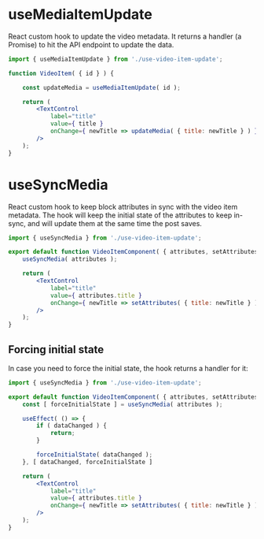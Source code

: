 # useMediaItemUpdate

React custom hook to update the video metadata.
It returns a handler (a Promise) to hit the API endpoint to update the data.

```jsx
import { useMediaItemUpdate } from './use-video-item-update';

function VideoItem( { id } ) {

	const updateMedia = useMediaItemUpdate( id );

	return (
		<TextControl
			label="title"
			value={ title }
			onChange={ newTitle => updateMedia( { title: newTitle } ) }
		/>
	);
}
```

# useSyncMedia

React custom hook to keep block attributes in sync with the video item metadata.
The hook will keep the initial state of the attributes to keep in-sync,
and will update them at the same time the post saves.

```jsx
import { useSyncMedia } from './use-video-item-update';

export default function VideoItemComponent( { attributes, setAttributes } ) {
	useSyncMedia( attributes );

	return (
		<TextControl
			label="title"
			value={ attributes.title }
			onChange={ newTitle => setAttributes( { title: newTitle } ) }
		/>
	);
}
```

## Forcing initial state

In case you need to force the initial state, the hook returns a handler for it:

```jsx
import { useSyncMedia } from './use-video-item-update';

export default function VideoItemComponent( { attributes, setAttributes } ) {
	const [ forceInitialState ] = useSyncMedia( attributes );

	useEffect( () => {
		if ( dataChanged ) {
			return;
		}

		forceInitialState( dataChanged );
	}, [ dataChanged, forceInitialState ]

	return (
		<TextControl
			label="title"
			value={ attributes.title }
			onChange={ newTitle => setAttributes( { title: newTitle } ) }
		/>
	);
}
```